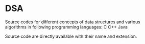 # DSA
Source codes for different concepts of data structures and various algorithms in following programming languages:
C
C++
Java

Source code are directly available with their name and extension.

